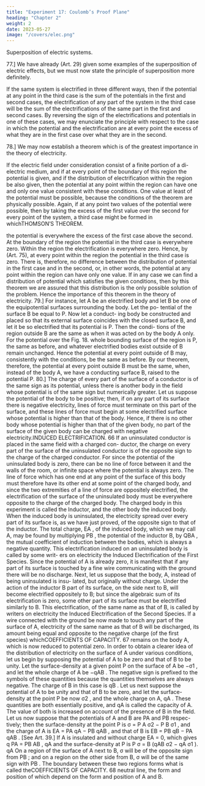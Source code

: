 ```yaml
---
title: "Experiment 17: Coulomb’s Proof Plane"
heading: "Chapter 2"
weight: 2
date: 2023-05-27
image: "/covers/elec.png"
---
```



Superposition of electric systems.

77.] We have already (Art. 29) given some examples of the superposition
of electric effects, but we must now state the principle of superposition more
definitely.

If the same system is electrified in three different ways, then if the potential
at any point in the third case is the sum of the potentials in the first and second
cases, the electrification of any part of the system in the third case will be the
sum of the electrifications of the same part in the first and second cases.
By reversing the sign of the electrifications and potentials in one of these
cases, we may enunciate the principle with respect to the case in which the
potential and the electrification are at every point the excess of what they are
in the first case over what they are in the second.

78.] We may now establish a theorem which is of the greatest importance
in the theory of electricity.

If the electric field under consideration consist of a finite portion of a di-
electric medium, and if at every point of the boundary of this region the
potential is given, and if the distribution of electrification within the region
be also given, then the potential at any point within the region can have one
and only one value consistent with these conditions.
One value at least of the potential must be possible, because the conditions
of the theorem are physically possible. Again, if at any point two values of the
potential were possible, then by taking the excess of the first value over the
second for every point of the system, a third case might be formed in whichTHOMSON’S THEOREM.

the potential is everywhere the excess of the first case above the second. At
the boundary of the region the potential in the third case is everywhere zero.
Within the region the electrification is everywhere zero. Hence, by (Art. 75),
at every point within the region the potential in the third case is zero.
There is, therefore, no difference between the distribution of potential in
the first case and in the second, or, in other words, the potential at any point
within the region can have only one value.
If in any case we can find a distribution of potential which satisfies the
given conditions, then by this theorem we are assured that this distribution
is the only possible solution of the problem. Hence the importance of this
theorem in the theory of electricity.
79.] For instance, let A be an electrified body and let B be one of the
equipotential surfaces surrounding the body. Let the po-
tential of the surface B be equal to P. Now let a conduct-
ing body be constructed and placed so that its external
surface coincides with the closed surface B, and let it
be so electrified that its potential is P. Then the condi-
tions of the region outside B are the same as when it was
acted on by the body A only. For the potential over the
Fig. 18.
whole bounding surface of the region is P, the same as
before, and whatever electrified bodies exist outside of B remain unchanged.
Hence the potential at every point outside of B may, consistently with the
conditions, be the same as before. By our theorem, therefore, the potential
at every point outside B must be the same, when, instead of the body A, we
have a conducting surface B, raised to the potential P.
80.] The charge of every part of the surface of a conductor is of the same
sign as its potential, unless there is another body in the field whose potential
is of the same sign but numerically greater.
Let us suppose the potential of the body to be positive; then, if on any part
of its surface there is negative electricity, lines of force must terminate on
this part of the surface, and these lines of force must begin at some electrified
surface whose potential is higher than that of the body. Hence, if there is no
other body whose potential is higher than that of the given body, no part of
the surface of the given body can be charged with negative electricity.INDUCED ELECTRIFICATION.
66
If an uninsulated conductor is placed in the same field with a charged con-
ductor, the charge on every part of the surface of the uninsulated conductor
is of the opposite sign to the charge of the charged conductor.
For since the potential of the uninsulated body is zero, there can be no
line of force between it and the walls of the room, or infinite space where the
potential is always zero. The line of force which has one end at any point of
the surface of this body must therefore have its other end at some point of the
charged body, and since the two extremities of a line of force are oppositely
electrified, the electrification of the surface of the uninsulated body must be
everywhere opposite to the charge of the charged body.
The charged body in this experiment is called the Inductor, and the other
body the induced body.
When the induced body is uninsulated, the electricity spread over every
part of its surface is, as we have just proved, of the opposite sign to that of
the inductor.
The total charge, EA , of the induced body, which we may call A, may
be found by multiplying PB , the potential of the inductor B, by QBA , the
mutual coefficient of induction between the bodies, which is always a negative
quantity.
This electrification induced on an uninsulated body is called by some writ-
ers on electricity the Induced Electrification of the First Species. Since the
potential of A is already zero, it is manifest that if any part of its surface
is touched by a fine wire communicating with the ground there will be no
discharge.
Next, let us suppose that the body, A, instead of being uninsulated is insu-
lated, but originally without charge. Under the action of the inductor B part
of its surface, on the side next to B, will become electrified oppositely to B;
but since the algebraic sum of its electrification is zero, some other part of
its surface must be electrified similarly to B.
This electrification, of the same name as that of B, is called by writers
on electricity the Induced Electrification of the Second Species. If a wire
connected with the ground be now made to touch any part of the surface of
A, electricity of the same name as that of B will be discharged, its amount
being equal and opposite to the negative charge (of the first species) whichCOEFFICIENTS OF CAPACITY.
67
remains on the body A, which is now reduced to potential zero.
In order to obtain a clearer idea of the distribution of electricity on the
surface of A under various conditions, let us begin by supposing the potential
of A to be zero and that of B to be unity. Let the surface-density at a given
point P on the surface of A be −σ1 , and let the whole charge of A be −qAB .
The negative sign is prefixed to the symbols of these quantities because the
quantities themselves are always negative.
The charge of B in this case is qB .
Let us next suppose the potential of A to be unity and that of B to be zero,
and let the surface-density at the point P be now σ2 , and the whole charge
on A, qA .
These quantities are both essentially positive, and qA is called the capacity
of A. The value of both is increased on account of the presence of B in the
field.
Let us now suppose that the potentials of A and B are PA and PB respec-
tively; then the surface-density at the point P is
σ = P A σ2 − P B σ1 ,
and the charge of A is
EA = PA qA − PB qAB ,
and that of B is
EB = PB qB − PA qAB . [See Art. 39.]
If A is insulated and without charge EA = 0, which gives
q
PA = PB AB ,
qA
and the surface-density at P is
P
σ = B (qAB σ2 − qA σ1 ).
qA
On a region of the surface of A next to B, σ will be of the opposite sign
from PB ; and on a region on the other side from B, σ will be of the same sign
with PB . The boundary between these two regions forms what is called theCOEFFICIENTS OF CAPACITY.
68
neutral line, the form and position of which depend on the form and position
of A and B.

